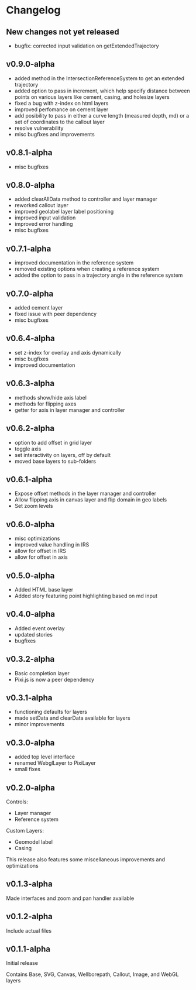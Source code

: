 # Changelog

## New changes not yet released
- bugfix: corrected input validation on getExtendedTrajectory

## v0.9.0-alpha
- added method in the IntersectionReferenceSystem to get an extended trajectory
- added option to pass in increment, which help specify distance between points on various layers like cement, casing, and holesize layers
- fixed a bug with z-index on html layers
- improved perfomance on cement layer
- add posibility to pass in either a curve length (measured depth, md) or a set of coordinates to the callout layer
- resolve vulnerability
- misc bugfixes and improvements

## v0.8.1-alpha
- misc bugfixes

## v0.8.0-alpha
- added clearAllData method to controller and layer manager
- reworked callout layer
- improved geolabel layer label positioning
- improved input validation
- improved error handling
- misc bugfixes

## v0.7.1-alpha
- improved documentation in the reference system
- removed existing options when creating a reference system
- added the option to pass in a trajectory angle in the reference system

## v0.7.0-alpha
- added cement layer
- fixed issue with peer dependency
- misc bugfixes

## v0.6.4-alpha
- set z-index for overlay and axis dynamically
- misc bugfixes
- improved documentation

## v0.6.3-alpha
- methods show/hide axis label
- methods for flipping axes
- getter for axis in layer manager and controller

## v0.6.2-alpha
- option to add offset in grid layer
- toggle axis
- set interactivity on layers, off by default
- moved base layers to sub-folders

## v0.6.1-alpha
- Expose offset methods in the layer manager and controller
- Allow flipping axis in canvas layer and flip domain in geo labels
- Set zoom levels

## v0.6.0-alpha
- misc optimizations
- improved value handling in IRS
- allow for offset in IRS
- allow for offset in axis

## v0.5.0-alpha
- Added HTML base layer
- Added story featuring point highlighting based on md input

## v0.4.0-alpha
- Added event overlay
- updated stories
- bugfixes

## v0.3.2-alpha
- Basic completion layer
- Pixi.js is now a peer dependency

## v0.3.1-alpha
- functioning defaults for layers
- made setData and clearData available for layers
- minor improvements

## v0.3.0-alpha
- added top level interface
- renamed WebglLayer to PixiLayer
- small fixes

## v0.2.0-alpha
Controls:
- Layer manager
- Reference system

Custom Layers:
- Geomodel label
- Casing

This release also features some miscellaneous improvements and optimizations

## v0.1.3-alpha
Made interfaces and zoom and pan handler available

## v0.1.2-alpha
Include actual files

## v0.1.1-alpha
Initial release

Contains Base, SVG, Canvas, Wellborepath, Callout, Image, and WebGL layers
